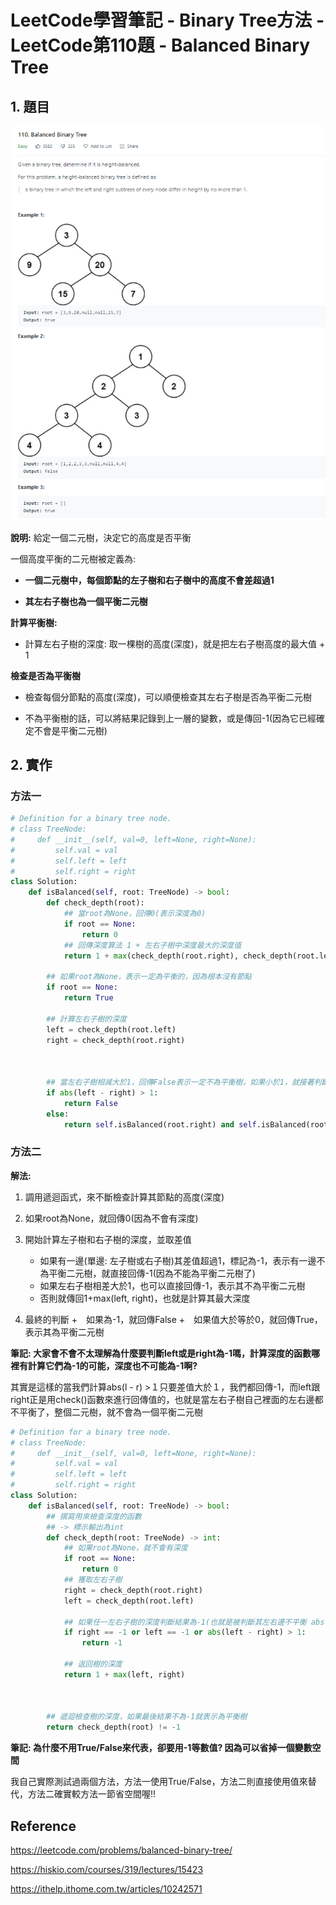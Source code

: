 # LeetCode學習筆記 - Binary Tree方法 - LeetCode第110題 - Balanced Binary Tree



## 1. 題目



![image1](images\image1.PNG)





**說明:** 給定一個二元樹，決定它的高度是否平衡



一個高度平衡的二元樹被定義為:

+ **一個二元樹中，每個節點的左子樹和右子樹中的高度不會差超過1**

+ **其左右子樹也為一個平衡二元樹**



**計算平衡樹:**

+ 計算左右子樹的深度: 取一棵樹的高度(深度)，就是把左右子樹高度的最大值 + 1



**檢查是否為平衡樹**

+ 檢查每個分節點的高度(深度)，可以順便檢查其左右子樹是否為平衡二元樹

+ 不為平衡樹的話，可以將結果記錄到上一層的變數，或是傳回-1(因為它已經確定不會是平衡二元樹)





## 2. 實作



### 方法一

```Python
# Definition for a binary tree node.
# class TreeNode:
#     def __init__(self, val=0, left=None, right=None):
#         self.val = val
#         self.left = left
#         self.right = right
class Solution:
    def isBalanced(self, root: TreeNode) -> bool:
        def check_depth(root):
            ## 當root為None，回傳0(表示深度為0)
            if root == None:
                return 0
            ## 回傳深度算法 1 + 左右子樹中深度最大的深度值
            return 1 + max(check_depth(root.right), check_depth(root.left))
        
        ## 如果root為None，表示一定為平衡的，因為根本沒有節點
        if root == None:
            return True
        
        ## 計算左右子樹的深度
        left = check_depth(root.left)
        right = check_depth(root.right)
    
        
        
        ## 當左右子樹相減大於1，回傳False表示一定不為平衡樹，如果小於1，就接著判斷左右子樹自身是否也是平衡二元樹，如果都成立就會返回True
        if abs(left - right) > 1:
            return False 
        else:
            return self.isBalanced(root.right) and self.isBalanced(root.left)
```













### 方法二



**解法:**

1. 調用遞迴函式，來不斷檢查計算其節點的高度(深度)

2. 如果root為None，就回傳0(因為不會有深度)

3. 開始計算左子樹和右子樹的深度，並取差值
   + 如果有一邊(單邊: 左子樹或右子樹)其差值超過1，標記為-1，表示有一邊不為平衡二元樹，就直接回傳-1(因為不能為平衡二元樹了)
   + 如果左右子樹相差大於1，也可以直接回傳-1，表示其不為平衡二元樹
   + 否則就傳回1+max(left, right)，也就是計算其最大深度

4. 最終的判斷
   +　如果為-1，就回傳False
   +　如果值大於等於0，就回傳True，表示其為平衡二元樹





**筆記: 大家會不會不太理解為什麼要判斷left或是right為-1嗎，計算深度的函數哪裡有計算它們為-1的可能，深度也不可能為-1啊?**

其實是這樣的當我們計算abs(l - r) >１只要差值大於１，我們都回傳-1，而left跟right正是用check()函數來進行回傳值的，也就是當左右子樹自己裡面的左右邊都不平衡了，整個二元樹，就不會為一個平衡二元樹

```Python
# Definition for a binary tree node.
# class TreeNode:
#     def __init__(self, val=0, left=None, right=None):
#         self.val = val
#         self.left = left
#         self.right = right
class Solution:
    def isBalanced(self, root: TreeNode) -> bool:
        ## 撰寫用來檢查深度的函數
        ## -> 標示輸出為int 
        def check_depth(root: TreeNode) -> int:
            ## 如果root為None，就不會有深度
            if root == None:
                return 0
            ## 獲取左右子樹
            right = check_depth(root.right)
            left = check_depth(root.left)

            ## 如果任一左右子樹的深度判斷結果為-1(也就是被判斷其左右邊不平衡 abs(left - right))或是左右邊深度相減超過1，就回傳-1(表示不為平衡二元樹)
            if right == -1 or left == -1 or abs(left - right) > 1:
                return -1

            ## 返回樹的深度
            return 1 + max(left, right)

        
        
        ## 遞迴檢查樹的深度，如果最後結果不為-1就表示為平衡樹
        return check_depth(root) != -1
```





**筆記: 為什麼不用True/False來代表，卻要用-1等數值? 因為可以省掉一個變數空間**



我自己實際測試過兩個方法，方法一使用True/False，方法二則直接使用值來替代，方法二確實較方法一節省空間喔!!







## Reference

https://leetcode.com/problems/balanced-binary-tree/

https://hiskio.com/courses/319/lectures/15423

https://ithelp.ithome.com.tw/articles/10242571





